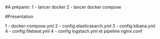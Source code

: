#A préparer:
1 - lancer docker
2 - lancer docker compose

#Présentation

1 - docker-compose.yml
2 - config elasticsearch.yml
3 - config kibana.yml
4 - config filebeat.yml
4 - config logstach.yml et pipeline nginx.conf
